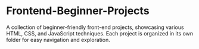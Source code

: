 # Frontend-Beginner-Projects
A collection of beginner-friendly front-end projects, showcasing various HTML, CSS, and JavaScript techniques. Each project is organized in its own folder for easy navigation and exploration.
